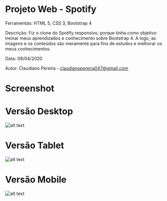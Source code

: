 # Projeto Web - Spotify

Ferramentas: HTML 5, CSS 3, Bootstrap 4

Descrição: Fiz o clone do Spotify responsivo, porque tinha como objetivo treinar meus aprendizados e conhecimento sobre Bootstrap 4. A logo, as imagens e os conteúdos são meramente para fins de estudos e melhorar os meus conhecimentos.

Data: 09/04/2020

Autor: Claudiano Pereira - claudianopereira047@gmail.com

# Screenshot

# Versão Desktop
![alt text](https://i.imgur.com/eukgKmw.png)

# Versão Tablet
![alt text](https://i.imgur.com/X7iX9MC.png)

# Versão Mobile
![alt text](https://i.imgur.com/KYYwdoF.png)
